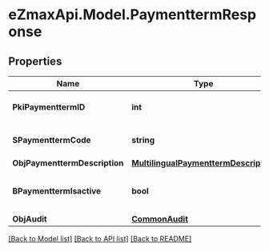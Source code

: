 
# eZmaxApi.Model.PaymenttermResponse

## Properties

Name | Type | Description | Notes
------------ | ------------- | ------------- | -------------
**PkiPaymenttermID** | **int** | The unique ID of the Paymentterm | 
**SPaymenttermCode** | **string** | The code of the Paymentterm | 
**ObjPaymenttermDescription** | [**MultilingualPaymenttermDescription**](MultilingualPaymenttermDescription.md) |  | 
**BPaymenttermIsactive** | **bool** | Whether the Paymentterm is active or not | 
**ObjAudit** | [**CommonAudit**](CommonAudit.md) |  | 

[[Back to Model list]](../README.md#documentation-for-models)
[[Back to API list]](../README.md#documentation-for-api-endpoints)
[[Back to README]](../README.md)

